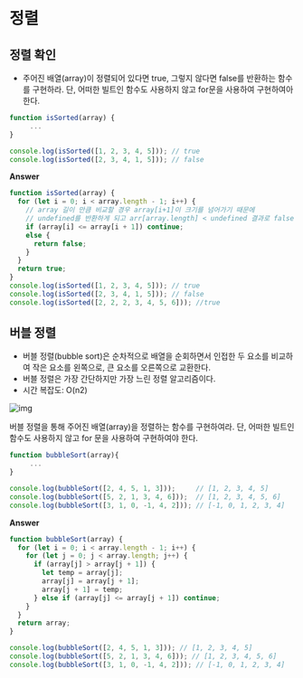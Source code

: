 # 정렬

## 정렬 확인

- 주어진 배열(array)이 정렬되어 있다면 true, 그렇지 않다면 false를 반환하는 함수를 구현하라. 단, 어떠한 빌트인 함수도 사용하지 않고 for문을 사용하여 구현하여아 한다.

```javascript
function isSorted(array) {
     ...
}

console.log(isSorted([1, 2, 3, 4, 5])); // true
console.log(isSorted([2, 3, 4, 1, 5])); // false
```

**Answer**

```javascript
function isSorted(array) {
  for (let i = 0; i < array.length - 1; i++) {
    // array 길이 만큼 비교할 경우 array[i+1]이 크기를 넘어가기 때문에
    // undefined를 반환하게 되고 arr[array.length] < undefined 결과로 false를 반환하게 됨
    if (array[i] <= array[i + 1]) continue;
    else {
      return false;
    }
  }
  return true;
}
console.log(isSorted([1, 2, 3, 4, 5])); // true
console.log(isSorted([2, 3, 4, 1, 5])); // false
console.log(isSorted([2, 2, 2, 3, 4, 5, 6])); //true

```



## 버블 정렬

- 버블 정렬(bubble sort)은 순차적으로 배열을 순회하면서 인접한 두 요소를 비교하여 작은 요소를 왼쪽으로, 큰 요소를 오른쪽으로 교환한다.
- 버블 정렬은 가장 간단하지만 가장 느린 정렬 알고리즘이다.
- 시간 복잡도: O(n2)

![img](https://poiemaweb.com/assets/fs-images/bubble-sort.png)



버블 정렬을 통해 주어진 배열(array)을 정렬하는 함수를 구현하여라. 단, 어떠한 빌트인 함수도 사용하지 않고 for 문을 사용하여 구현하여야 한다.

```javascript
function bubbleSort(array){
     ...
}

console.log(bubbleSort([2, 4, 5, 1, 3]));     // [1, 2, 3, 4, 5]
console.log(bubbleSort([5, 2, 1, 3, 4, 6]));  // [1, 2, 3, 4, 5, 6]
console.log(bubbleSort([3, 1, 0, -1, 4, 2])); // [-1, 0, 1, 2, 3, 4]
```

**Answer**

```javascript
function bubbleSort(array) {
  for (let i = 0; i < array.length - 1; i++) {
    for (let j = 0; j < array.length; j++) {
      if (array[j] > array[j + 1]) {
        let temp = array[j];
        array[j] = array[j + 1];
        array[j + 1] = temp;
      } else if (array[j] <= array[j + 1]) continue;
    }
  }
  return array;
}

console.log(bubbleSort([2, 4, 5, 1, 3])); // [1, 2, 3, 4, 5]
console.log(bubbleSort([5, 2, 1, 3, 4, 6])); // [1, 2, 3, 4, 5, 6]
console.log(bubbleSort([3, 1, 0, -1, 4, 2])); // [-1, 0, 1, 2, 3, 4]
```

